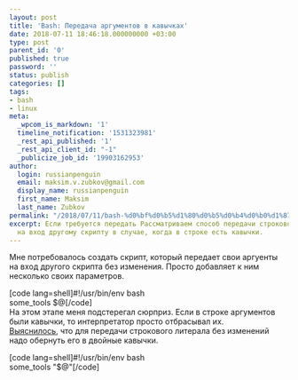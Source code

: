 ```yaml
---
layout: post
title: 'Bash: Передача аргументов в кавычках'
date: 2018-07-11 18:46:18.000000000 +03:00
type: post
parent_id: '0'
published: true
password: ''
status: publish
categories: []
tags:
- bash
- linux
meta:
  _wpcom_is_markdown: '1'
  timeline_notification: '1531323981'
  _rest_api_published: '1'
  _rest_api_client_id: "-1"
  _publicize_job_id: '19903162953'
author:
  login: russianpenguin
  email: maksim.v.zubkov@gmail.com
  display_name: russianpenguin
  first_name: Maksim
  last_name: Zubkov
permalink: "/2018/07/11/bash-%d0%bf%d0%b5%d1%80%d0%b5%d0%b4%d0%b0%d1%87%d0%b0-%d0%b0%d1%80%d0%b3%d1%83%d0%bc%d0%b5%d0%bd%d1%82%d0%be%d0%b2-%d0%b2-%d0%ba%d0%b0%d0%b2%d1%8b%d1%87%d0%ba%d0%b0%d1%85/"
excerpt: Если требуется передать Рассматриваем способ передачи строкового литерала
  на вход другому скрипту в случае, когда в строке есть кавычки.
---
```

Мне потребовалось создать скрипт, который передает свои аргуенты на вход другого скрипта без изменения. Просто добавляет к ним несколько своих параметров.

[code lang=shell]#!/usr/bin/env bash  
some\_tools $@[/code]  
На этом этапе меня подстерегал сюрприз. Если в строке аргументов были кавычки, то интерпретатор просто отбрасывал их.  
[Выяснилось](https://unix.stackexchange.com/questions/243839/how-to-escape-single-or-double-quotes-when-passing-a-variable-to-bash-script), что для передачи строкового литерала без изменений надо обернуть его в двойные кавычки.

[code lang=shell]#!/usr/bin/env bash  
some\_tools "$@"[/code]

